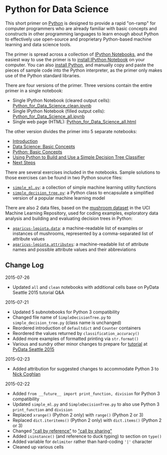 # Python for Data Science

This short primer on [Python](http://www.python.org/) is designed to provide a rapid "on-ramp" for computer programmers who are already familiar with basic concepts and constructs in other programming languages to learn enough about Python to effectively use open-source and proprietary Python-based machine learning and data science tools.

The primer is spread across a collection of [IPython Notebooks](http://ipython.org/notebook.html), and the easiest way to use the primer is to [install IPython Notebook](http://ipython.org/install.html) on your computer. You can also [install Python](https://www.python.org/downloads/), and manually copy and paste the pieces of sample code into the Python interpreter, as the primer only makes use of the Python standard libraries.

There are four versions of the primer. Three versions contain the entire primer in a single notebook:

* Single IPython Notebook (cleared output cells): [Python_for_Data_Science_clean.ipynb](Python_for_Data_Science_clean.ipynb)
* Single IPython Notebook (filled output cells): [Python_for_Data_Science_all.ipynb](Python_for_Data_Science_all.ipynb)
* Single web page (HTML): [Python_for_Data_Science_all.html](Python_for_Data_Science_all.html)

The other version divides the primer into 5 separate notebooks:

* [Introduction](1_Introduction.ipynb)
* [Data Science: Basic Concepts](2_Data_Science_Basic_Concepts.ipynb)
* [Python: Basic Concepts](3_Python_Basic_Concepts.ipynb)
* [Using Python to Build and Use a Simple Decision Tree Classifier](4_Python_Simple_Decision_Tree.ipynb)
* [Next Steps](5_Next_Steps.ipynb)

There are several exercises included in the notebooks. Sample solutions to those exercises can be found in two Python source files:

* [`simple_ml.py`](simple_ml.py): a collection of simple machine learning utility functions
* [`simple_decision_tree.py`](simple_decision_tree.py): a Python class to encapsulate a simplified version of a popular machine learning model

There are also 2 data files, based on the [mushroom dataset](https://archive.ics.uci.edu/ml/datasets/Mushroom) in the UCI Machine Learning Repository, used for coding examples, exploratory data analysis and building and evaluating decision trees in Python:

* [`agaricus-lepiota.data`](agaricus-lepiota.data): a machine-readable list of examples or instances of mushrooms, represented by a comma-separated list of attribute values
* [`agaricus-lepiota.attributes`](agaricus-lepiota.attributes): a machine-readable list of attribute names and possible attribute values and their abbreviations

## Change Log

2015-07-26

* Updated `all` and `clean` notebooks with additional cells base on PyData Seattle 2015 tutorial Q&A

2015-07-21

* Updated 5 subnotebooks for Python 3 compatibility
* Changed file name of `SimpleDecisionTree.py` to `simple_decision_tree.py` (class name is unchanged)
* Reordered introduction of `defaultdict` and `Counter` containers
* Reordered the values returned by `classification_accuracy()`
* Added more examples of formatted printing via `str.format()`
* Various and sundry other minor changes to prepare for [tutorial](http://seattle.pydata.org/schedule/presentation/8/) at [PyData Seattle 2015](http://seattle.pydata.org/)

2015-02-23

* Added attribution for suggested changes to accommodate Python 3 to [Nick Coghlan](https://twitter.com/ncoghlan_dev)

2015-02-22

* Added `from __future__ import print_function, division` for Python 3 compatibility
* Updated `simple_ml.py` and `SimpleDecisionTree.py` to also use Python 3 `print_function` and `division`
* Replaced `xrange()` (Python 2 only) with `range()` (Python 2 or 3)
* Replaced `dict.iteritems()` (Python 2 only) with `dict.items()` (Python 2 or 3)
* Changed ["call by reference"](https://en.wikipedia.org/wiki/Evaluation_strategy#Call_by_reference) to ["call by sharing"](https://en.wikipedia.org/wiki/Evaluation_strategy#Call_by_sharing)
* Added `isinstance()` (and reference to duck typing) to section on `type()`
* Added variable for `delimiter` rather than hard-coding `'|'` character
* Cleaned up various cells

